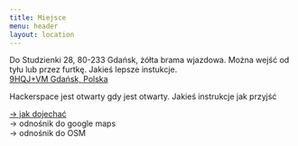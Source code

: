 ```yaml
---
title: Miejsce
menu: header
layout: location
---
```


Do Studzienki 28, 80-233 Gdańsk, żółta brama wjazdowa. Można wejść od tyłu lub przez furtkę. Jakieś lepsze instukcje.  
[9HQJ+VM Gdańsk, Polska](https://plus.codes/UPDATEME)

Hackerspace jest otwarty gdy jest otwarty. Jakieś instrukcje jak przyjść

[-> jak dojechać](/commute)  
-> odnośnik do google maps  
-> odnośnik do OSM  
